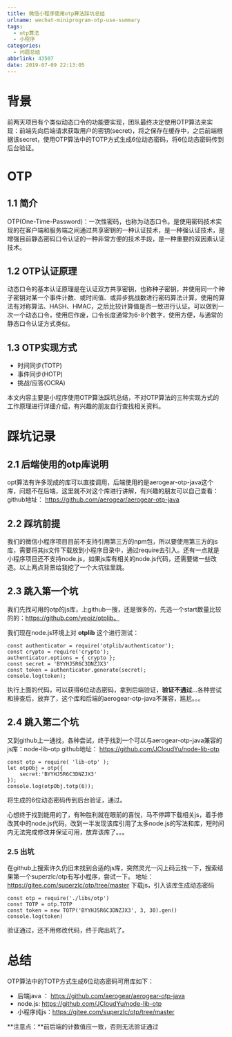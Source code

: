 ```yaml
---
title: 微信小程序使用otp算法踩坑总结
urlname: wechat-miniprogram-otp-use-summary
tags:
  - otp算法
  - 小程序
categories:
  - 问题总结
abbrlink: 43507
date: 2019-07-09 22:13:05
---
```


# 背景
前两天项目有个类似动态口令的功能要实现，团队最终决定使用OTP算法来实现：前端先向后端请求获取用户的密钥(secret)，将之保存在缓存中，之后前端根据该secret，使用OTP算法中的TOTP方式生成6位动态密码，将6位动态密码传到后台验证。

# OTP
## 1.1 简介
OTP(One-Time-Password)：一次性密码，也称为动态口令。是使用密码技术实现的在客户端和服务端之间通过共享密钥的一种认证技术，是一种强认证技术，是增强目前静态密码口令认证的一种非常方便的技术手段，是一种重要的双因素认证技术。

## 1.2 OTP认证原理
动态口令的基本认证原理是在认证双方共享密钥，也称种子密钥，并使用同一个种子密钥对某一个事件计数、或时间值、或异步挑战数进行密码算法计算，使用的算法有对称算法、HASH、HMAC，之后比较计算值是否一致进行认证。可以做到一次一个动态口令，使用后作废，口令长度通常为6-8个数字，使用方便，与通常的静态口令认证方式类似。

## 1.3 OTP实现方式
- 时间同步(TOTP)
- 事件同步(HOTP)
- 挑战/应答(OCRA)

本文内容主要是小程序使用OTP算法踩坑总结，不对OTP算法的三种实现方式的工作原理进行详细介绍，有兴趣的朋友自行查找相关资料。

# 踩坑记录
## 2.1 后端使用的otp库说明
opt算法有许多现成的库可以直接调用，后端使用的是aerogear-otp-java这个库，问题不在后端，这里就不对这个库进行讲解，有兴趣的朋友可以自己查看：
github地址： https://github.com/aerogear/aerogear-otp-java

## 2.2 踩坑前提
我们的微信小程序项目目前不支持引用第三方的npm包，所以要使用第三方的js库，需要将其js文件下载放到小程序目录中，通过require去引入。还有一点就是小程序项目还不支持node.js，如果js库有相关的node.js代码，还需要做一些改造。以上两点背景给我挖了一个大坑往里跳。

## 2.3 跳入第一个坑
我们先找可用的otp的js库，上github一搜，还是很多的，先选一个start数量比较的的：https://github.com/yeojz/otplib。

我们现在node.js环境上对 **otplib** 这个进行测试：
```
const authenticator = require('otplib/authenticator');
const crypto = require('crypto');
authenticator.options = { crypto };
const secret = 'BYYHJ5R6C3DNZJX3'
const token = authenticator.generate(secret);
console.log(token);
```
执行上面的代码，可以获得6位动态密码，拿到后端验证，**验证不通过**...各种尝试和排查后，放弃了，这个库和后端的aerogear-otp-java不兼容，尴尬。。。

## 2.4 跳入第二个坑
又到github上一通找，各种尝试，终于找到一个可以与aerogear-otp-java兼容的js库：node-lib-otp
github地址： https://github.com/JCloudYu/node-lib-otp

```
const otp = require( 'lib-otp' );
let otpObj = otp({
	secret:'BYYHJ5R6C3DNZJX3'
});
console.log(otpObj.totp(6));
```
将生成的6位动态密码传到后台验证，通过。

心想终于找到能用的了，有种胜利就在眼前的喜悦，马不停蹄下载相关js，着手修改其中的node.js代码，改到一半发现该库引用了太多node.js的写法和库，短时间内无法完成修改并保证可用，放弃该库了。。。

### 2.5 出坑
在github上搜索许久仍旧未找到合适的js库，突然灵光一闪上码云找一下，搜索结果第一个superzlc/otp有写小程序，尝试一下。
地址：https://gitee.com/superzlc/otp/tree/master
下载js，引入该库生成动态密码
```
const otp = require('./libs/otp')
const TOTP = otp.TOTP
const token = new TOTP('BYYHJ5R6C3DNZJX3', 3, 30).gen()
console.log(token)
```
验证通过，还不用修改代码，终于爬出坑了。

# 总结
OTP算法中的TOTP方式生成6位动态密码可用库如下：
- 后端java ： https://github.com/aerogear/aerogear-otp-java
- node.js:   https://github.com/JCloudYu/node-lib-otp
- 小程序纯js：https://gitee.com/superzlc/otp/tree/master

**注意点：**前后端的计数值应一致，否则无法验证通过
